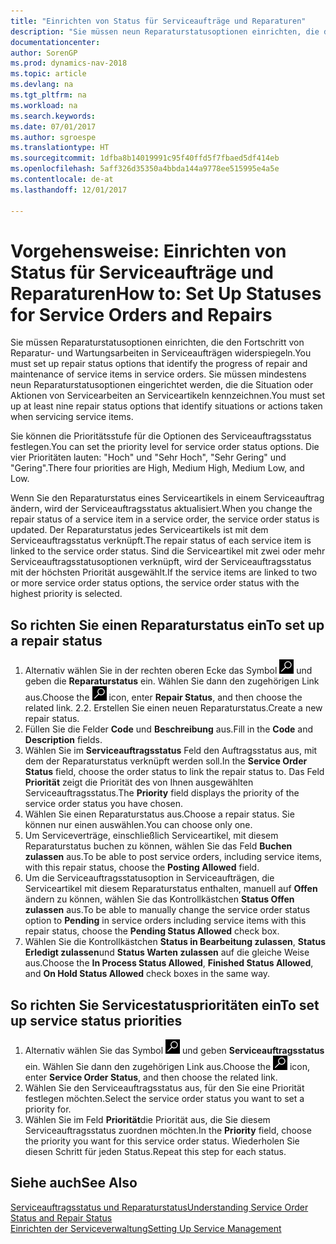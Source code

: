 ```yaml
---
title: "Einrichten von Status für Serviceaufträge und Reparaturen"
description: "Sie müssen neun Reparaturstatusoptionen einrichten, die den Fortschritt von Reparatur- und Wartungsarbeiten in Serviceaufträgen widerspiegeln."
documentationcenter: 
author: SorenGP
ms.prod: dynamics-nav-2018
ms.topic: article
ms.devlang: na
ms.tgt_pltfrm: na
ms.workload: na
ms.search.keywords: 
ms.date: 07/01/2017
ms.author: sgroespe
ms.translationtype: HT
ms.sourcegitcommit: 1dfba8b14019991c95f40ffd5f7fbaed5df414eb
ms.openlocfilehash: 5aff326d35350a4bbda144a9778ee515995e4a5e
ms.contentlocale: de-at
ms.lasthandoff: 12/01/2017

---
```

# <a name="how-to-set-up-statuses-for-service-orders-and-repairs"></a><span data-ttu-id="c07e0-103">Vorgehensweise: Einrichten von Status für Serviceaufträge und Reparaturen</span><span class="sxs-lookup"><span data-stu-id="c07e0-103">How to: Set Up Statuses for Service Orders and Repairs</span></span>
<span data-ttu-id="c07e0-104">Sie müssen Reparaturstatusoptionen einrichten, die den Fortschritt von Reparatur- und Wartungsarbeiten in Serviceaufträgen widerspiegeln.</span><span class="sxs-lookup"><span data-stu-id="c07e0-104">You must set up repair status options that identify the progress of repair and maintenance of service items in service orders.</span></span> <span data-ttu-id="c07e0-105">Sie müssen mindestens neun Reparaturstatusoptionen eingerichtet werden, die die Situation oder Aktionen von Servicearbeiten an Serviceartikeln kennzeichnen.</span><span class="sxs-lookup"><span data-stu-id="c07e0-105">You must set up at least nine repair status options that identify situations or actions taken when servicing service items.</span></span>  

<span data-ttu-id="c07e0-106">Sie können die Prioritätsstufe für die Optionen des Serviceauftragsstatus festlegen.</span><span class="sxs-lookup"><span data-stu-id="c07e0-106">You can set the priority level for service order status options.</span></span> <span data-ttu-id="c07e0-107">Die vier Prioritäten lauten: "Hoch" und "Sehr Hoch", "Sehr Gering" und "Gering".</span><span class="sxs-lookup"><span data-stu-id="c07e0-107">There four priorities are High, Medium High, Medium Low, and Low.</span></span>  
  
<span data-ttu-id="c07e0-108">Wenn Sie den Reparaturstatus eines Serviceartikels in einem Serviceauftrag ändern, wird der Serviceauftragsstatus aktualisiert.</span><span class="sxs-lookup"><span data-stu-id="c07e0-108">When you change the repair status of a service item in a service order, the service order status is updated.</span></span> <span data-ttu-id="c07e0-109">Der Reparaturstatus jedes Serviceartikels ist mit dem Serviceauftragsstatus verknüpft.</span><span class="sxs-lookup"><span data-stu-id="c07e0-109">The repair status of each service item is linked to the service order status.</span></span> <span data-ttu-id="c07e0-110">Sind die Serviceartikel mit zwei oder mehr Serviceauftragsstatusoptionen verknüpft, wird der Serviceauftragsstatus mit der höchsten Priorität ausgewählt.</span><span class="sxs-lookup"><span data-stu-id="c07e0-110">If the service items are linked to two or more service order status options, the service order status with the highest priority is selected.</span></span>  

## <a name="to-set-up-a-repair-status"></a><span data-ttu-id="c07e0-111">So richten Sie einen Reparaturstatus ein</span><span class="sxs-lookup"><span data-stu-id="c07e0-111">To set up a repair status</span></span>  
1. <span data-ttu-id="c07e0-112">Alternativ wählen Sie in der rechten oberen Ecke das Symbol ![Nach Seite oder Bericht suchen](media/ui-search/search_small.png "Nach Seite oder Bericht suchen") und geben die **Reparaturstatus** ein. Wählen Sie dann den zugehörigen Link aus.</span><span class="sxs-lookup"><span data-stu-id="c07e0-112">Choose the ![Search for Page or Report](media/ui-search/search_small.png "Search for Page or Report icon") icon, enter **Repair Status**, and then choose the related link.</span></span> <span data-ttu-id="c07e0-113">2.</span><span class="sxs-lookup"><span data-stu-id="c07e0-113">2.</span></span> <span data-ttu-id="c07e0-114">Erstellen Sie einen neuen Reparaturstatus.</span><span class="sxs-lookup"><span data-stu-id="c07e0-114">Create a new repair status.</span></span>  
3. <span data-ttu-id="c07e0-115">Füllen Sie die Felder **Code** und **Beschreibung** aus.</span><span class="sxs-lookup"><span data-stu-id="c07e0-115">Fill in the **Code** and **Description** fields.</span></span>  
4. <span data-ttu-id="c07e0-116">Wählen Sie im **Serviceauftragsstatus** Feld den Auftragsstatus aus, mit dem der Reparaturstatus verknüpft werden soll.</span><span class="sxs-lookup"><span data-stu-id="c07e0-116">In the **Service Order Status** field, choose the order status to link the repair status to.</span></span> <span data-ttu-id="c07e0-117">Das Feld **Priorität** zeigt die Priorität des von Ihnen ausgewählten Serviceauftragsstatus.</span><span class="sxs-lookup"><span data-stu-id="c07e0-117">The **Priority** field displays the priority of the service order status you have chosen.</span></span>  
5. <span data-ttu-id="c07e0-118">Wählen Sie einen Reparaturstatus aus.</span><span class="sxs-lookup"><span data-stu-id="c07e0-118">Choose a repair status.</span></span> <span data-ttu-id="c07e0-119">Sie können nur einen auswählen.</span><span class="sxs-lookup"><span data-stu-id="c07e0-119">You can choose only one.</span></span>  
6. <span data-ttu-id="c07e0-120">Um Serviceverträge, einschließlich Serviceartikel, mit diesem Reparaturstatus buchen zu können, wählen Sie das Feld **Buchen zulassen** aus.</span><span class="sxs-lookup"><span data-stu-id="c07e0-120">To be able to post service orders, including service items, with this repair status, choose the **Posting Allowed** field.</span></span>  
7. <span data-ttu-id="c07e0-121">Um die Serviceauftragsstatusoption in Serviceaufträgen, die Serviceartikel mit diesem Reparaturstatus enthalten, manuell auf **Offen** ändern zu können, wählen Sie das Kontrollkästchen **Status Offen zulassen** aus.</span><span class="sxs-lookup"><span data-stu-id="c07e0-121">To be able to manually change the service order status option to **Pending** in service orders including service items with this repair status, choose the **Pending Status Allowed** check box.</span></span>  
8. <span data-ttu-id="c07e0-122">Wählen Sie die Kontrollkästchen **Status in Bearbeitung zulassen**, **Status Erledigt zulassen**und **Status Warten zulassen** auf die gleiche Weise aus.</span><span class="sxs-lookup"><span data-stu-id="c07e0-122">Choose the **In Process Status Allowed**, **Finished Status Allowed**, and **On Hold Status Allowed** check boxes in the same way.</span></span>
  
## <a name="to-set-up-service-status-priorities"></a><span data-ttu-id="c07e0-123">So richten Sie Servicestatusprioritäten ein</span><span class="sxs-lookup"><span data-stu-id="c07e0-123">To set up service status priorities</span></span>  
1. <span data-ttu-id="c07e0-124">Alternativ wählen Sie das Symbol ![Nach Seite oder Bericht suchen](media/ui-search/search_small.png "Nach Seite oder Bericht suchen") und geben **Serviceauftragsstatus** ein. Wählen Sie dann den zugehörigen Link aus.</span><span class="sxs-lookup"><span data-stu-id="c07e0-124">Choose the ![Search for Page or Report](media/ui-search/search_small.png "Search for Page or Report icon") icon, enter **Service Order Status**, and then choose the related link.</span></span>  
2. <span data-ttu-id="c07e0-125">Wählen Sie den Serviceauftragsstatus aus, für den Sie eine Priorität festlegen möchten.</span><span class="sxs-lookup"><span data-stu-id="c07e0-125">Select the service order status you want to set a priority for.</span></span>  
3. <span data-ttu-id="c07e0-126">Wählen Sie im Feld **Priorität**die Priorität aus, die Sie diesem Serviceauftragsstatus zuordnen möchten.</span><span class="sxs-lookup"><span data-stu-id="c07e0-126">In the **Priority** field, choose the priority you want for this service order status.</span></span> <span data-ttu-id="c07e0-127">Wiederholen Sie diesen Schritt für jeden Status.</span><span class="sxs-lookup"><span data-stu-id="c07e0-127">Repeat this step for each status.</span></span>  
  
## <a name="see-also"></a><span data-ttu-id="c07e0-128">Siehe auch</span><span class="sxs-lookup"><span data-stu-id="c07e0-128">See Also</span></span>  
[<span data-ttu-id="c07e0-129">Serviceauftragsstatus und Reparaturstatus</span><span class="sxs-lookup"><span data-stu-id="c07e0-129">Understanding Service Order Status and Repair Status</span></span>]()  
[<span data-ttu-id="c07e0-130">Einrichten der Serviceverwaltung</span><span class="sxs-lookup"><span data-stu-id="c07e0-130">Setting Up Service Management</span></span>](service-setup-service.md)  

